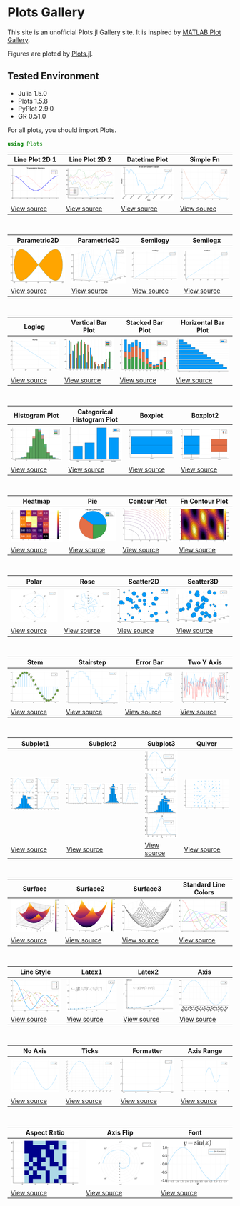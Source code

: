 # Plots Gallery

This site is an unofficial Plots.jl Gallery site. It is inspired by [MATLAB Plot Gallery](https://jp.mathworks.com/products/matlab/plot-gallery.html).

Figures are ploted by [Plots.jl](https://github.com/JuliaPlots/Plots.jl).

## Tested Environment
- Julia 1.5.0
- Plots 1.5.8
- PyPlot 2.9.0
- GR 0.51.0

For all plots, you should import Plots.
```julia
using Plots
```


|  Line Plot 2D 1 | Line Plot 2D 2 | Datetime Plot | Simple Fn |
|  ---- | ---- | ---- | ---- |
| ![small_line_plot_2d_1.png](src/images/small_line_plot_2d_1.png) |![small_line_plot_2d_2.png](src/images/small_line_plot_2d_2.png) |![small_datetime_plot.png](src/images/small_datetime_plot.png) |![small_simple_fn.png](src/images/small_simple_fn.png) |
| [View source](src/line_plot_2d_1.md) |[View source](src/line_plot_2d_2.md) |[View source](src/datetime_plot.md) |[View source](src/simple_fn.md) |

<br>

|  Parametric2D | Parametric3D | Semilogy | Semilogx |
|  ---- | ---- | ---- | ---- |
| ![small_parametric2d.png](src/images/small_parametric2d.png) |![small_parametric3d.png](src/images/small_parametric3d.png) |![small_semilogy.png](src/images/small_semilogy.png) |![small_semilogx.png](src/images/small_semilogx.png) |
| [View source](src/parametric2d.md) |[View source](src/parametric3d.md) |[View source](src/semilogy.md) |[View source](src/semilogx.md) |

<br>

|  Loglog | Vertical Bar Plot | Stacked Bar Plot | Horizontal Bar Plot |
|  ---- | ---- | ---- | ---- |
| ![small_loglog.png](src/images/small_loglog.png) |![small_vertical_bar_plot.png](src/images/small_vertical_bar_plot.png) |![small_stacked_bar_plot.png](src/images/small_stacked_bar_plot.png) |![small_horizontal_bar_plot.png](src/images/small_horizontal_bar_plot.png) |
| [View source](src/loglog.md) |[View source](src/vertical_bar_plot.md) |[View source](src/stacked_bar_plot.md) |[View source](src/horizontal_bar_plot.md) |

<br>

|  Histogram Plot | Categorical Histogram Plot | Boxplot | Boxplot2 |
|  ---- | ---- | ---- | ---- |
| ![small_histogram_plot.png](src/images/small_histogram_plot.png) |![small_categorical_histogram_plot.png](src/images/small_categorical_histogram_plot.png) |![small_boxplot.png](src/images/small_boxplot.png) |![small_boxplot2.png](src/images/small_boxplot2.png) |
| [View source](src/histogram_plot.md) |[View source](src/categorical_histogram_plot.md) |[View source](src/boxplot.md) |[View source](src/boxplot2.md) |

<br>

|  Heatmap | Pie | Contour Plot | Fn Contour Plot |
|  ---- | ---- | ---- | ---- |
| ![small_heatmap.png](src/images/small_heatmap.png) |![small_pie.png](src/images/small_pie.png) |![small_contour_plot.png](src/images/small_contour_plot.png) |![small_fn_contour_plot.png](src/images/small_fn_contour_plot.png) |
| [View source](src/heatmap.md) |[View source](src/pie.md) |[View source](src/contour_plot.md) |[View source](src/fn_contour_plot.md) |

<br>

|  Polar | Rose | Scatter2D | Scatter3D |
|  ---- | ---- | ---- | ---- |
| ![small_polar.png](src/images/small_polar.png) |![small_rose.png](src/images/small_rose.png) |![small_scatter2d.png](src/images/small_scatter2d.png) |![small_scatter3d.png](src/images/small_scatter3d.png) |
| [View source](src/polar.md) |[View source](src/rose.md) |[View source](src/scatter2d.md) |[View source](src/scatter3d.md) |

<br>

|  Stem | Stairstep | Error Bar | Two Y Axis |
|  ---- | ---- | ---- | ---- |
| ![small_stem.png](src/images/small_stem.png) |![small_stairstep.png](src/images/small_stairstep.png) |![small_error_bar.png](src/images/small_error_bar.png) |![small_two_y_axis.png](src/images/small_two_y_axis.png) |
| [View source](src/stem.md) |[View source](src/stairstep.md) |[View source](src/error_bar.md) |[View source](src/two_y_axis.md) |

<br>

|  Subplot1 | Subplot2 | Subplot3 | Quiver |
|  ---- | ---- | ---- | ---- |
| ![small_subplot1.png](src/images/small_subplot1.png) |![small_subplot2.png](src/images/small_subplot2.png) |![small_subplot3.png](src/images/small_subplot3.png) |![small_quiver.png](src/images/small_quiver.png) |
| [View source](src/subplot1.md) |[View source](src/subplot2.md) |[View source](src/subplot3.md) |[View source](src/quiver.md) |

<br>

|  Surface | Surface2 | Surface3 | Standard Line Colors |
|  ---- | ---- | ---- | ---- |
| ![small_surface.png](src/images/small_surface.png) |![small_surface2.png](src/images/small_surface2.png) |![small_surface3.png](src/images/small_surface3.png) |![small_standard_line_colors.png](src/images/small_standard_line_colors.png) |
| [View source](src/surface.md) |[View source](src/surface2.md) |[View source](src/surface3.md) |[View source](src/standard_line_colors.md) |

<br>

|  Line Style | Latex1 | Latex2 | Axis |
|  ---- | ---- | ---- | ---- |
| ![small_line_style.png](src/images/small_line_style.png) |![small_latex1.png](src/images/small_latex1.png) |![small_latex2.png](src/images/small_latex2.png) |![small_axis.png](src/images/small_axis.png) |
| [View source](src/line_style.md) |[View source](src/latex1.md) |[View source](src/latex2.md) |[View source](src/axis.md) |

<br>

|  No Axis | Ticks | Formatter | Axis Range |
|  ---- | ---- | ---- | ---- |
| ![small_no_axis.png](src/images/small_no_axis.png) |![small_ticks.png](src/images/small_ticks.png) |![small_formatter.png](src/images/small_formatter.png) |![small_axis_range.png](src/images/small_axis_range.png) |
| [View source](src/no_axis.md) |[View source](src/ticks.md) |[View source](src/formatter.md) |[View source](src/axis_range.md) |

<br>

|  Aspect Ratio | Axis Flip | Font |
|  ---- | ---- | ---- |
| ![small_aspect_ratio.png](src/images/small_aspect_ratio.png) |![small_axis_flip.png](src/images/small_axis_flip.png) |![small_font.png](src/images/small_font.png) |
| [View source](src/aspect_ratio.md) |[View source](src/axis_flip.md) |[View source](src/font.md) |

<br>

